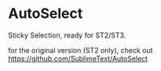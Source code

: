 AutoSelect
==========

Sticky Selection, ready for ST2/ST3.


for the original version (ST2 only), check out
https://github.com/SublimeText/AutoSelect
